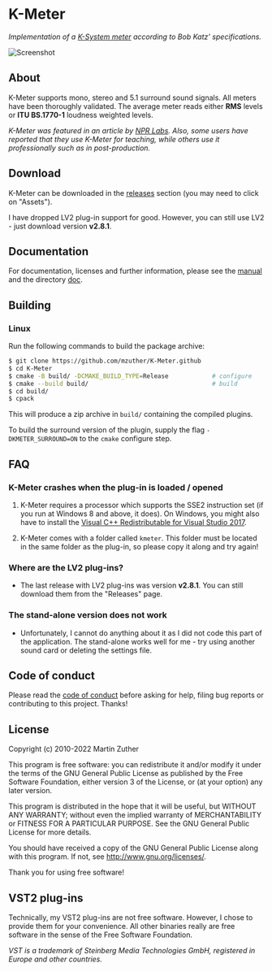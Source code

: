 # K-Meter

*Implementation of a [K-System meter] according to Bob Katz&rsquo;
specifications.*

![Screenshot](./doc/include/images/kmeter.png)

## About

K-Meter supports mono, stereo and 5.1 surround sound signals.  All
meters have been thoroughly validated.  The average meter reads either
**RMS** levels or **ITU BS.1770-1** loudness weighted levels.

*K-Meter was featured in an article by [NPR Labs].  Also, some users
have reported that they use K-Meter for teaching, while others use it
professionally such as in post-production.*

## Download

K-Meter can be downloaded in the [releases][] section (you may need to
click on "Assets").

I have dropped LV2 plug-in support for good.  However, you can still
use LV2 - just download version **v2.8.1**.

## Documentation

For documentation, licenses and further information, please see the
[manual][] and the directory [doc][].

## Building
### Linux
Run the following commands to build the package archive:
```bash
$ git clone https://github.com/mzuther/K-Meter.github
$ cd K-Meter
$ cmake -B build/ -DCMAKE_BUILD_TYPE=Release            # configure
$ cmake --build build/                                  # build
$ cd build/
$ cpack
```
This will produce a zip archive in `build/` containing the compiled plugins.

To build the surround version of the plugin, supply the flag `-DKMETER_SURROUND=ON` to the `cmake` configure step.

## FAQ

### K-Meter crashes when the plug-in is loaded / opened

1. K-Meter requires a processor which supports the SSE2 instruction
   set (if you run at Windows 8 and above, it does).  On Windows, you
   might also have to install the [Visual C++ Redistributable for
   Visual Studio 2017][VC++ Redist].

2. K-Meter comes with a folder called `kmeter`.  This folder must be
   located in the same folder as the plug-in, so please copy it along
   and try again!

### Where are the LV2 plug-ins?

- The last release with LV2 plug-ins was version **v2.8.1**.  You can
  still download them from the "Releases" page.

### The stand-alone version does not work

- Unfortunately, I cannot do anything about it as I did not code this
  part of the application.  The stand-alone works well for me - try
  using another sound card or deleting the settings file.

## Code of conduct

Please read the [code of conduct][COC] before asking for help, filing
bug reports or contributing to this project.  Thanks!

## License

Copyright (c) 2010-2022 Martin Zuther

This program is free software: you can redistribute it and/or modify
it under the terms of the GNU General Public License as published by
the Free Software Foundation, either version 3 of the License, or
(at your option) any later version.

This program is distributed in the hope that it will be useful,
but WITHOUT ANY WARRANTY; without even the implied warranty of
MERCHANTABILITY or FITNESS FOR A PARTICULAR PURPOSE.  See the
GNU General Public License for more details.

You should have received a copy of the GNU General Public License
along with this program.  If not, see <http://www.gnu.org/licenses/>.

Thank you for using free software!

## VST2 plug-ins

Technically, my VST2 plug-ins are not free software.  However, I
chose to provide them for your convenience.  All other binaries really
are free software in the sense of the Free Software Foundation.

*VST is a trademark of Steinberg Media Technologies GmbH, registered
in Europe and other countries.*


[COC]:             https://github.com/mzuther/K-Meter/tree/master/CODE_OF_CONDUCT.markdown
[doc]:             https://github.com/mzuther/K-Meter/tree/master/doc/
[manual]:          https://github.com/mzuther/K-Meter/raw/master/doc/kmeter.pdf
[releases]:        https://github.com/mzuther/K-Meter/releases

[K-System meter]:  https://www.digido.com/portfolio-item/level-practices-part-2/
[NPR Labs]:        http://www.nprlabs.org/
[VC++ Redist]:     https://www.visualstudio.com/downloads/
